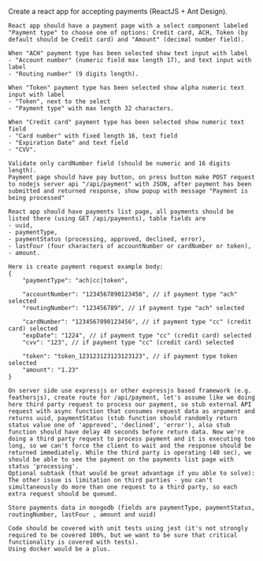 Create a react app for accepting payments (ReactJS + Ant Design).
   
    React app should have a payment page with a select component labeled "Payment type" to choose one of options: Credit card, ACH, Token (by default should be Credit card) and "Amount" (decimal number field).
    
    When "ACH" payment type has been selected show text input with label 
    - "Account number" (numeric field max length 17), and text input with label 
    - "Routing number" (9 digits length).

    When "Token" payment type has been selected show alpha numeric text input with label 
    - "Token", next to the select 
    - "Payment type" with max length 32 characters.

    When "Credit card" payment type has been selected show numeric text field 
    - "Card number" with fixed length 16, text field 
    - "Expiration Date" and text field 
    - "CVV".
   
    Validate only cardNumber field (should be numeric and 16 digits length).
    Payment page should have pay button, on press button make POST request to nodejs server api "/api/payment" with JSON, after payment has been submitted and returned response, show popup with message "Payment is being processed"
   
    React app should have payments list page, all payments should be listed there (using GET /api/payments), table fields are 
    - uuid, 
    - paymentType, 
    - paymentStatus (processing, approved, declined, error), 
    - lastFour (four characters of accountNumber or cardNumber or token), 
    - amount.
   
    Here is create payment request example body:
    {
        "paymentType": "ach|cc|token",
       
        "accountNumber": "1234567890123456", // if payment type "ach" selected
        "routingNumber": "123456789", // if payment type "ach" selected
       
        "cardNumber": "1234567890123456", // if payment type "cc" (credit card) selected
        "expDate": "1224", // if payment type "cc" (credit card) selected
        "cvv": "123", // if payment type "cc" (credit card) selected
       
        "token": "token_123123123123123123", // if payment type token selected
        "amount": "1.23"
    }
   
    On server side use expressjs or other expressjs based framework (e.g. feathersjs), create route for /api/payment, let's assume like we doing here third party request to process our payment, so stub external API request with async function that consumes request data as argument and returns uuid, paymentStatus (stub function should randomly return status value one of 'approved', 'declined', 'error'), also stub function should have delay 40 seconds before return data. Now we're doing a third party request to process payment and it is executing too long, so we can't force the client to wait and the response should be returned immediately. While the third party is operating (40 sec), we should be able to see the payment on the payments list page with status 'processing'.
    Optional subtask (that would be great advantage if you able to solve):
    The other issue is limitation on third parties - you can't simultaneously do more than one request to a third party, so each extra request should be queued.
       
    Store payments data in mongodb (fields are paymentType, paymentStatus, routingNumber, lastFour , amount and uuid)
       
    Code should be covered with unit tests using jest (it's not strongly required to be covered 100%, but we want to be sure that critical functionality is covered with tests).
    Using docker would be a plus.